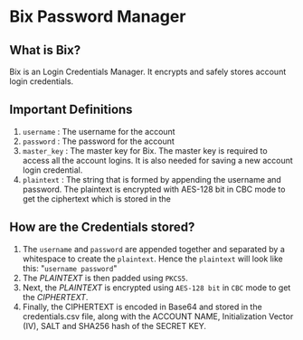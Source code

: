 # Bix Password Manager
## What is Bix?
Bix is an Login Credentials Manager.
It encrypts and safely stores account login credentials.

## Important Definitions
1. `username`   : The username for the account
2. `password`   : The password for the account
3. `master_key` : The master key for Bix. The master key is required to access all the account logins. It is also needed for saving a new account login credential.
4. `plaintext`  : The string that is formed by appending the username and password. The plaintext is encrypted with AES-128 bit in CBC mode to get the ciphertext which is stored in the 

## How are the Credentials stored?
1. The `username` and `password` are appended together and separated by a whitespace to create the `plaintext`. 
Hence the `plaintext` will look like this: "`username password`"
2. The *PLAINTEXT* is then padded using `PKCS5`.
3. Next, the *PLAINTEXT* is encrypted using `AES-128 bit` in `CBC` mode to get the *CIPHERTEXT*. 
4. Finally, the CIPHERTEXT is encoded in Base64 and stored in the credentials.csv file, along with the ACCOUNT NAME, Initialization Vector (IV), SALT and SHA256 hash of the SECRET KEY.
